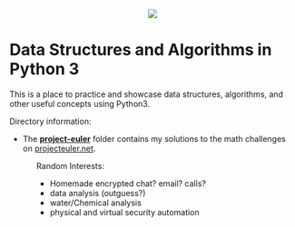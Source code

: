 <p align="center"><img src="https://external-content.duckduckgo.com/iu/?u=https%3A%2F%2Fqph.fs.quoracdn.net%2Fmain-qimg-c4bd5888bea21df127351a418a55bf51&f=1&nofb=1"></p>

Data Structures and Algorithms in Python 3
=================================================
This is a place to practice and showcase data structures, algorithms, and other useful concepts using Python3.

Directory information:
<ul><li>The <b><a href="https://github.com/mellowpuppy/algorithms/tree/main/project-euler">project-euler</a></b> folder contains my solutions to the math challenges on <a href="https://projecteuler.net/">projecteuler.net</a>.</li>
<ul>
 
Random Interests:
  - Homemade encrypted chat? email? calls?
  - data analysis (outguess?)
  - water/Chemical analysis
  - physical and virtual security automation
